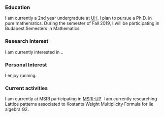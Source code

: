 ### Education

I am currently a 2nd year undergradute at [UH](http://www.uh.edu/nsm/math/). I plan to pursue a Ph.D. in pure mathematics. During the semester of Fall 2019, I will be participating in Budapest Semesters in Mathematics.

### Research Interest

I am currently interested in ..

### Personal Interest
I enjoy running.

### Current activities
I am currently at MSRI participating in [MSRI-UP](http://www.msri.org/msri_ups/920). I am currently researching Lattice patterns associated to Kostants Weight Multiplicity Formula for lie algebra G2.
